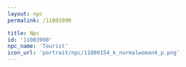 ```yaml
---
layout: npc
permalink: /11003990

title: Npc
id: '11003990'
npc_name: 'Tourist'
icon_url: 'portrait/npc/11000154_k_normalwoman4_p.png'
---
```

